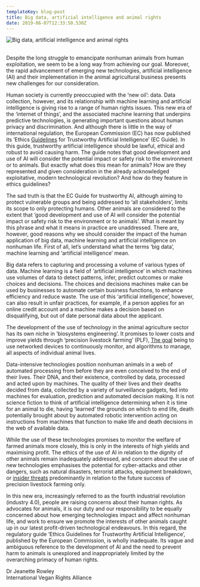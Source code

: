 ```yaml
---
templateKey: blog-post
title: Big data, artificial intelligence and animal rights
date: 2019-06-07T12:33:50.530Z
---
```

![](/img/june-7-copy-1.png "Big data, artificial intelligence and animal rights")

<!--StartFragment-->

\
Despite the long struggle to emancipate nonhuman animals from human exploitation, we seem to be a long way from achieving our goal. Moreover, the rapid advancement of emerging new technologies, artificial intelligence (AI) and their implementation in the animal agricultural business presents new challenges for our consideration.

Human society is currently preoccupied with the ‘new oil’: data. Data collection, however, and its relationship with machine learning and artificial intelligence is giving rise to a range of human rights issues. This new era of the ‘internet of things’, and the associated machine learning that underpins predictive technologies, is generating important questions about human privacy and discrimination. And although there is little in the way of international regulation, the European Commission (EC) has now published its ‘Ethics [Guidelines](https://ec.europa.eu/digital-single-market/en/news/ethics-guidelines-trustworthy-ai) for Trustworthy Artificial Intelligence’ (EC Guide). In this guide, trustworthy artificial intelligence should be lawful, ethical and robust to avoid causing harm. The guide notes that good development and use of AI will consider the potential impact or safety risk to the environment or to animals. But exactly what does this mean for animals? How are they represented and given consideration in the already acknowledged exploitative, modern technological revolution? And how do they feature in ethics guidelines?

The sad truth is that the EC Guide for trustworthy AI, although aiming to protect vulnerable groups and being addressed to ‘all stakeholders’, limits its scope to only protecting humans. Other animals are considered to the extent that ‘good development and use of AI will consider the potential impact or safety risk to the environment or to animals’. What is meant by this phrase and what it means in practice are unaddressed. There are, however, good reasons why we should consider the impact of the human application of big data, machine learning and artificial intelligence on nonhuman life. First of all, let’s understand what the terms ‘big data’, machine learning and ‘artificial intelligence’ mean.

Big data refers to capturing and processing a volume of various types of data. Machine learning is a field of ‘artificial intelligence’ in which machines use volumes of data to detect patterns, infer, predict outcomes or make choices and decisions. The choices and decisions machines make can be used by businesses to automate certain business functions, to enhance efficiency and reduce waste. The use of this ‘artificial intelligence’, however, can also result in unfair practices, for example, if a person applies for an online credit account and a machine makes a decision based on disqualifying, but out of date personal data about the applicant.

The development of the use of technology in the animal agriculture sector has its own niche in ‘biosystems engineering’. It promises to lower costs and improve yields through ‘precision livestock farming’ (PLF), [The goal](https://link.springer.com/article/10.1007/s10806-018-9720-0) being to use networked devices to continuously monitor, and algorithms to manage, all aspects of individual animal lives.

Data-intensive technologies position nonhuman animals in a web of automated processing from before they are even conceived to the end of their lives. Their DNA, and their existence, controlled by data, processed and acted upon by machines. The quality of their lives and their deaths decided from data, collected by a variety of surveillance gadgets, fed into machines for evaluation, prediction and automated decision making. It is not science fiction to think of artificial intelligence determining when it is time for an animal to die, having ‘learned’ the grounds on which to end life, death potentially brought about by automated robotic intervention acting on instructions from machines that function to make life and death decisions in the web of available data.

While the use of these technologies promises to monitor the welfare of farmed animals more closely, this is only in the interests of high yields and maximising profit. The ethics of the use of AI in relation to the dignity of other animals remain inadequately addressed, and concern about the use of new technologies emphasises the potential for cyber-attacks and other dangers, such as natural disasters, terrorist attacks, equipment breakdown, or [insider threats](https://www.dhs.gov/sites/default/files/publications/2018%20AEP_Threats_to_Precision_Agriculture.pdf) predominantly in relation to the future success of precision livestock farming only.

In this new era, increasingly referred to as the fourth industrial revolution (industry 4.0), people are raising concerns about their human rights. As advocates for animals, it is our duty and our responsibility to be equally concerned about how emerging technologies impact and affect nonhuman life, and work to ensure we promote the interests of other animals caught up in our latest profit-driven technological endeavours. In this regard, the regulatory guide ‘Ethics Guidelines for Trustworthy Artificial Intelligence’, published by the European Commission, is wholly inadequate. Its vague and ambiguous reference to the development of AI and the need to prevent harm to animals is unexplored and inappropriately limited by the overarching primacy of human rights.

Dr Jeanette Rowley\
International Vegan Rights Alliance

<!--EndFragment-->